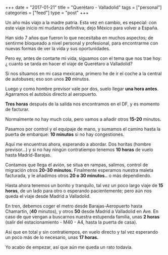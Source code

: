 +++
date = "2017-01-21"
title = "Querétaro - Valladolid"
tags = ["personal"]
categories = ["feed"]
type = "post"
+++

Un año más viajo a la madre patria. Esta vez en cambio, es especial: con este viaje inicio mi mudanza definitiva; dejo México para volver a España.

Han sido 7 años que fueron lo que necesitaba en muchos aspectos; de sentirme bloqueado a nivel personal y profesional, para encontrarme con nuevas formas de ver la vida y sus oportunidades. 

Pero ey, antes de contarte mi vida, siguamos con el tema que nos trae hoy: ¿ cuanto se tarda en hacer el viaje de Querétaro a Valladolid?

<!--more--> 

Si nos situamos en mi casa mexicana, primero he de ir el coche a la central de autobuses; eso son unos **20** minutos.

Luego y como hombre previsor vale por dos, suelo llegar **una hora antes**. Agarramos el autobús directo al aeropuerto.

**Tres horas** después de la salida nos encontramos en el DF, y es momento de facturar. 

Normalmente no hay much cola, pero vamos a añadir otros **15-20** minutos.

Pasamos por control y el equipaje de mano, y sumamos el camino hasta la puerta de embarque: **10 minutos** si no hay congestiones.

Aqui me encuentras ahora, esperando a abordar. Dos horitas (hombre previsor...) y si no hay ningún contratiempo tenemos **10 horas** de vuelo hasta Madrid-Barajas.

Contamos que llega el avión, se situa en rampas, salimos, control de migración otros **20-30 minutos.** Finalmente esperamos nuestra maleta facturada, y le añadimos otros **20 o 30 minutos..** o más dependiendo.



Hasta ahora tenemos un bonito y tranquilo, tal vez un poco largo viaje de **15 horas**, de un lado para otro o esperando pacientemente; pero aún nos queda el viaje desde Madrid a Valladolid.

En tren, debemos coger el metro desde Barajas-Aeropuerto hasta Chamartín, (**40** minutos), y otros **50** desde Madrid a Valladolid en Ave. En caso de que vengan a buscarnos nuestra estupenda familia, unas **2 horas** (salir del estacionamiento - M40 - A4, hasta la puerta de casa).

Así que en total y sin contratiempos, en vuelo directo y tal vez esperando un poco más de lo necesario, unas **17 horas.**



Yo acabo de empezar, así que aún me queda un rato todavía.







